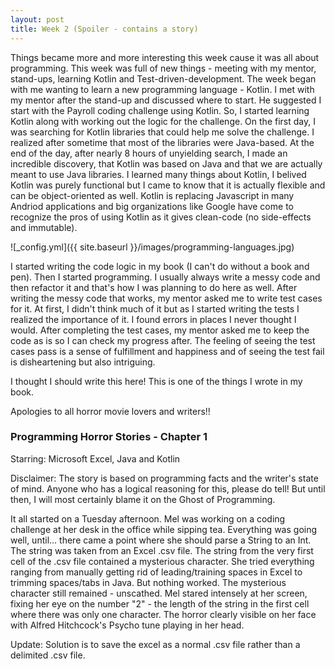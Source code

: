 ```yaml
---
layout: post
title: Week 2 (Spoiler - contains a story)
---
```


Things became more and more interesting this week cause it was all about programming. This week was full of new things - meeting with my mentor, stand-ups, learning Kotlin and Test-driven-development. The week began with me wanting to learn a new programming language - Kotlin. I met with my mentor after the stand-up and discussed where to start. He suggested I start with the Payroll coding challenge using Kotlin. So, I started learning Kotlin along with working out the logic for the challenge. On the first day, I was searching for Kotlin libraries that could help me solve the challenge. I realized after sometime that most of the libraries were Java-based. At the end of the day, after nearly 8 hours of unyielding search, I made an incredible discovery, that Kotlin was based on Java and that we are actually meant to use Java libraries. I learned many things about Kotlin, I belived Kotlin was purely functional but I came to know that it is actually flexible and can be object-oriented as well. Kotlin is replacing Javascript in many Andriod applications and big organizations like Google have come to recognize the pros of using Kotlin as it gives clean-code (no side-effects and immutable).

![_config.yml]({{ site.baseurl }}/images/programming-languages.jpg)

I started writing the code logic in my book (I can't do without a book and pen). Then I started programming. I usually always write a messy code and then refactor it and that's how I was planning to do here as well. After writing the messy code that works, my mentor asked me to write test cases for it. At first, I didn't think much of it but as I started writing the tests I realized the importance of it. I found errors in places I never thought I would. After completing the test cases, my mentor asked me to keep the code as is so I can check my progress after. The feeling of seeing the test cases pass is a sense of fulfillment and happiness and of seeing the test fail is disheartening but also intriguing.

I thought I should write this here! This is one of the things I wrote in my book.

Apologies to all horror movie lovers and writers!!

### Programming Horror Stories - Chapter 1

Starring: Microsoft Excel, Java and Kotlin

Disclaimer: The story is based on programming facts and the writer's state of mind. Anyone who has a logical reasoning for this, please do tell! But until then, I will most certainly blame it on the Ghost of Programming.

It all started on a Tuesday afternoon. Mel was working on a coding challenge at her desk in the office while sipping tea. Everything was going well, until... there came a point where she should parse a String to an Int. The string was taken from an Excel .csv file. The string from the very first cell of the .csv file contained a mysterious character. She tried everything ranging from manually getting rid of leading/training spaces in Excel to trimming spaces/tabs in Java. But nothing worked. The mysterious character still remained - unscathed. Mel stared intensely at her screen, fixing her eye on the number "2" - the length of the string in the first cell where there was only one character. The horror clearly visible on her face with Alfred Hitchcock's Psycho tune playing in her head. 

Update: Solution is to save the excel as a normal .csv file rather than a delimited .csv file.
